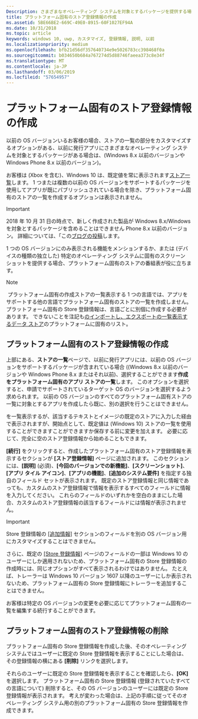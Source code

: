 ```yaml
---
Description: さまざまなオペレーティング システムを対象とするパッケージを提供する場合、対象のオペレーティング システムごとにストア登録情報の一部をカスタマイズするオプションがあります。
title: プラットフォーム固有のストア登録情報の作成
ms.assetid: 5BE66BE2-669C-49E0-8915-60F1027EF94A
ms.date: 10/31/2018
ms.topic: article
keywords: windows 10, uwp, カスタマイズ, 登録情報, 説明, 以前
ms.localizationpriority: medium
ms.openlocfilehash: bfb21d56df357640734e9e5026783cc398468f0a
ms.sourcegitcommit: b034650b684a767274d5d88746faeea373c8e34f
ms.translationtype: MT
ms.contentlocale: ja-JP
ms.lasthandoff: 03/06/2019
ms.locfileid: "57654957"
---
```

# <a name="create-platform-specific-store-listings"></a>プラットフォーム固有のストア登録情報の作成


以前の OS バージョンいるお客様の場合、ストアの一覧の部分をカスタマイズするオプションがある、以前に発行アプリにさまざまなオペレーティング システムを対象とするパッケージがある場合は、(Windows 8.x 以前のバージョンや Windows Phone 8.x 以前のバージョン)。 

お客様は (Xbox を含む)、Windows 10 は、既定値を常に表示されます[ストア一覧](create-app-store-listings.md)します。 1 つまたは複数の以前の OS バージョンをサポートするパッケージを使用してアプリが既にパブリッシュされている場合を除き、プラットフォーム固有のストアの一覧を作成するオプションは表示されません。 

> [!IMPORTANT]
> 2018 年 10 月 31 日の時点で、新しく作成された製品が Windows 8.x/Windows を対象とするパッケージを含めることはできません Phone 8.x 以前のバージョン。 詳細については、「この[ブログの投稿](https://blogs.windows.com/buildingapps/2018/08/20/important-dates-regarding-apps-with-windows-phone-8-x-and-earlier-and-windows-8-8-1-packages-submitted-to-microsoft-store/#SzKghBbqDMlmAO4c.97)します。

1 つの OS バージョンにのみ表示される機能をメンションするか、または (デバイスの種類の独立した) 特定のオペレーティング システムに固有のスクリーン ショットを提供する場合、プラットフォーム固有のストアの番組表が役に立ちます。

> [!NOTE]
> プラットフォーム固有の作成ストアの一覧表示する 1 つの言語では、アプリをサポートする他の言語でプラットフォーム固有のストアの一覧を作成しません。 プラットフォーム固有の Store 登録情報は、言語ごとに別個に作成する必要があります。 できないことを注記も[のインポートし、エクスポートの一覧表示するデータ ストア](import-and-export-store-listings.md)のプラットフォームに固有のリスト。


## <a name="creating-a-platform-specific-store-listing"></a>プラットフォーム固有のストア登録情報の作成

上部にある、**ストアの一覧**ページで、以前に発行アプリには、以前の OS バージョンをサポートするパッケージが含まれている場合 ((Windows 8.x 以前のバージョンや Windows Phone 8.x またはそれ以前)、選択することができます**作成をプラットフォーム固有のアプリ ストアの一覧**します。 このオプションを選択すると、申請でサポートされているターゲット OS のバージョンを選択するよう求められます。 以前の OS バージョンのすべてのプラットフォーム固有ストアの一覧に対象とするアプリを作成したら既に、別の選択を行うことはできません。

を一覧表示するが、該当するテキストとイメージの既定のストアに入力した経由で表示されますが、開始点として、既定値は (Windows 10) ストアの一覧を使用することができますことができますか保存する前に変更を加えます。 必要に応じて、完全に空のストア登録情報から始めることもできます。

**[続行]** をクリックすると、作成したプラットフォーム固有のストア登録情報を表示するセクションが **[ストア登録情報]** ページに追加されます。 このセクションには、**[説明]** (必須)、**[今回のバージョンでの新機能]**、**[スクリーンショット]**、**[アプリ タイル アイコン]**、**[アプリの機能]**、**[追加のシステム要件]** を指定する独自のフィールド セットが表示されます。 既定のストア登録情報と同じ情報であっても、カスタムのストア登録情報で情報を表示するすべてのフィールドに情報を入力してください。 これらのフィールドのいずれかを空白のままにした場合、カスタムのストア登録情報の該当するフィールドには情報が表示されません。

> [!IMPORTANT]
> Store 登録情報の [[追加情報]](create-app-store-listings.md#additional-information) セクションのフィールドを別の OS バージョン用にカスタマイズすることはできません。
> 
> さらに、既定の [[Store 登録情報]](create-app-store-listings.md) ページのフィールドの一部は Windows 10 のユーザーにしか適用されないため、プラットフォーム固有の Store 登録情報の作成時には、同じオプションがすべて表示されるわけではありません。 たとえば、トレーラーは Windows 10 バージョン 1607 以降のユーザーにしか表示されないため、プラットフォーム固有の Store 登録情報にトレーラーを追加することはできません。 

お客様は特定の OS バージョンの変更を必要に応じてプラットフォーム固有の一覧を編集する続行することができます。


## <a name="removing-a-platform-specific-store-listing"></a>プラットフォーム固有のストア登録情報の削除

プラットフォーム固有の Store 登録情報を作成した後、そのオペレーティング システムではユーザーに既定の Store 登録情報を表示することにした場合は、その登録情報の横にある **[削除]** リンクを選択します。

それらのユーザーに既定の Store 登録情報を表示することを確認したら、**[OK]** を選択します。 プラットフォーム固有の Store 登録情報 (登録されていたすべての言語について) 削除すると、その OS バージョンのユーザーには既定の Store 登録情報が表示されます。 考えが変わった場合は、上記の手順に従ってそのオペレーティング システム用の別のプラットフォーム固有の Store 登録情報を作成できます。
 

 




